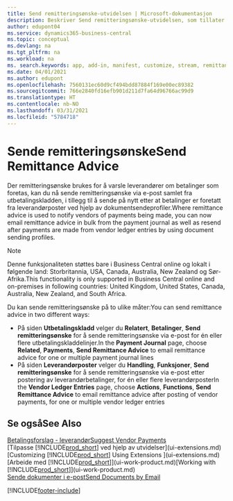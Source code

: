 ```yaml
---
title: Send remitteringsønske-utvidelsen | Microsoft-dokumentasjon
description: Beskriver Send remitteringsønske-utvidelsen, som tillater at remitteringsønsker sendes via e-post og sendes på nytt fra utbetalingskladden og leverandørposter.
author: edupont04
ms.service: dynamics365-business-central
ms.topic: conceptual
ms.devlang: na
ms.tgt_pltfrm: na
ms.workload: na
ms. search.keywords: app, add-in, manifest, customize, stream, remittance, advice
ms.date: 04/01/2021
ms.author: edupont
ms.openlocfilehash: 7560131ec60d9cf494bdd87884f169e00ec89382
ms.sourcegitcommit: 766e2840fd16efb901d211d7fa64d96766ac99d9
ms.translationtype: HT
ms.contentlocale: nb-NO
ms.lasthandoff: 03/31/2021
ms.locfileid: "5784718"
---
```

# <a name="send-remittance-advice"></a><span data-ttu-id="682d4-103">Sende remitteringsønske</span><span class="sxs-lookup"><span data-stu-id="682d4-103">Send Remittance Advice</span></span>

<span data-ttu-id="682d4-104">Der remitteringsønske brukes for å varsle leverandører om betalinger som foretas, kan du nå sende remitteringsønske via e-post samlet fra utbetalingskladden, i tillegg til å sende på nytt etter at betalinger er foretatt fra leverandørposter ved hjelp av dokumentsendeprofiler.</span><span class="sxs-lookup"><span data-stu-id="682d4-104">Where remittance advice is used to notify vendors of payments being made, you can now email remittance advice in bulk from the payment journal as well as resend after payments are made from vendor ledger entries by using document sending profiles.</span></span>

> [!NOTE]
> <span data-ttu-id="682d4-105">Denne funksjonaliteten støttes bare i Business Central online og lokalt i følgende land: Storbritannia, USA, Canada, Australia, New Zealand og Sør-Afrika.</span><span class="sxs-lookup"><span data-stu-id="682d4-105">This functionality is only supported in Business Central online and on-premises in following countries: United Kingdom, United States, Canada, Australia, New Zealand, and South Africa.</span></span>  

<span data-ttu-id="682d4-106">Du kan sende remitteringsønske på to ulike måter:</span><span class="sxs-lookup"><span data-stu-id="682d4-106">You can send remittance advice in two different ways:</span></span>

* <span data-ttu-id="682d4-107">På siden **Utbetalingskladd** velger du **Relatert**, **Betalinger**, **Send remitteringsønske** for å sende remitteringsønske via e-post for én eller flere utbetalingskladdelinjer.</span><span class="sxs-lookup"><span data-stu-id="682d4-107">In the **Payment Journal** page, choose **Related**, **Payments**, **Send Remittance Advice** to email remittance advice for one or multiple payment journal lines</span></span>
* <span data-ttu-id="682d4-108">På siden **Leverandørposter** velger du **Handling**, **Funksjoner**, **Send remitteringsønske** for å sende remitteringsønske via e-post etter postering av leverandørbetalinger, for én eller flere leverandørposter</span><span class="sxs-lookup"><span data-stu-id="682d4-108">In the **Vendor Ledger Entries** page, choose **Actions**, **Functions**, **Send Remittance Advice** to email remittance advice after posting of vendor payments, for one or multiple vendor ledger entries</span></span>

## <a name="see-also"></a><span data-ttu-id="682d4-109">Se også</span><span class="sxs-lookup"><span data-stu-id="682d4-109">See Also</span></span>

[<span data-ttu-id="682d4-110">Betalingsforslag - leverandør</span><span class="sxs-lookup"><span data-stu-id="682d4-110">Suggest Vendor Payments</span></span>](payables-how-suggest-vendor-payments.md)  
<span data-ttu-id="682d4-111">[Tilpasse [!INCLUDE[prod_short](includes/prod_short.md)] ved hjelp av utvidelser](ui-extensions.md)</span><span class="sxs-lookup"><span data-stu-id="682d4-111">[Customizing [!INCLUDE[prod_short](includes/prod_short.md)] Using Extensions ](ui-extensions.md)</span></span>  
<span data-ttu-id="682d4-112">[Arbeide med [!INCLUDE[prod_short](includes/prod_short.md)]](ui-work-product.md)</span><span class="sxs-lookup"><span data-stu-id="682d4-112">[Working with [!INCLUDE[prod_short](includes/prod_short.md)]](ui-work-product.md)</span></span>  
[<span data-ttu-id="682d4-113">Sende dokumenter i e-post</span><span class="sxs-lookup"><span data-stu-id="682d4-113">Send Documents by Email</span></span>](ui-how-send-documents-email.md)  


[!INCLUDE[footer-include](includes/footer-banner.md)]